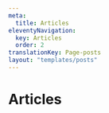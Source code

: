 ```yaml
---
meta:
  title: Articles
eleventyNavigation:
  key: Articles
  order: 2
translationKey: Page-posts
layout: "templates/posts"
---
```


# Articles
